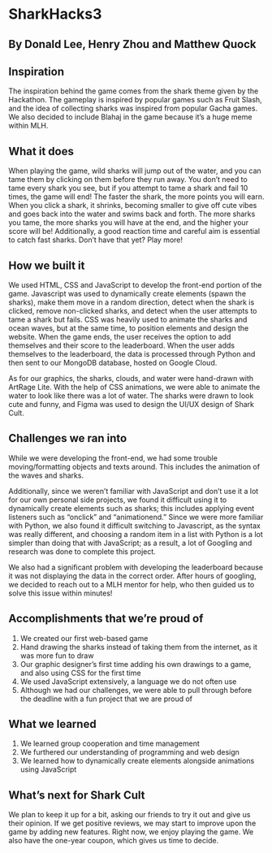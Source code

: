 # SharkHacks3

## By Donald Lee, Henry Zhou and Matthew Quock

## Inspiration
The inspiration behind the game comes from the shark theme given by the Hackathon. The gameplay is inspired by popular games such as Fruit Slash, and the idea of collecting sharks was inspired from popular Gacha games. We also decided to include Blahaj in the game because it’s a huge meme within MLH.

## What it does
When playing the game, wild sharks will jump out of the water, and you can tame them by clicking on them before they run away. You don’t need to tame every shark you see, but if you attempt to tame a shark and fail 10 times, the game will end! The faster the shark, the more points you will earn. When you click a shark, it shrinks, becoming smaller to give off cute vibes and goes back into the water and swims back and forth. The more sharks you tame, the more sharks you will have at the end, and the higher your score will be!
Additionally, a good reaction time and careful aim is essential to catch fast sharks. Don’t have that yet? Play more!

## How we built it
We used HTML, CSS and JavaScript to develop the front-end portion of the game. Javascript was used to dynamically create elements (spawn the sharks), make them move in a random direction, detect when the shark is clicked, remove non-clicked sharks, and detect when the user attempts to tame a shark but fails. CSS was heavily used to animate the sharks and ocean waves, but at the same time, to position elements and design the website. When the game ends, the user receives the option to add themselves and their score to the leaderboard. When the user adds themselves to the leaderboard, the data is processed through Python and then sent to our MongoDB database, hosted on Google Cloud.

As for our graphics, the sharks, clouds, and water were hand-drawn with ArtRage Lite. With the help of CSS animations, we were able to animate the water to look like there was a lot of water. The sharks were drawn to look cute and funny, and Figma was used to design the UI/UX design of Shark Cult. 

## Challenges we ran into
While we were developing the front-end, we had some trouble moving/formatting objects and texts around. This includes the animation of the waves and sharks. 

Additionally, since we weren’t familiar with JavaScript and don’t use it a lot for our own personal side projects, we found it difficult using it to dynamically create elements such as sharks; this includes applying event listeners such as “onclick” and “animationend.” Since we were more familiar with Python, we also found it difficult switching to Javascript, as the syntax was really different, and choosing a random item in a list with Python is a lot simpler than doing that with JavaScript; as a result, a lot of Googling and research was done to complete this project.

We also had a significant problem with developing the leaderboard because it was not displaying the data in the correct order. After hours of googling, we decided to reach out to a MLH mentor for help, who then guided us to solve this issue within minutes!

## Accomplishments that we’re proud of
 1. We created our first web-based game
 2. Hand drawing the sharks instead of taking them from the internet, as it was more fun to draw
 3. Our graphic designer’s first time adding his own drawings to a game, and also using CSS for the first time
 4. We used JavaScript extensively, a language we do not often use
 5. Although we had our challenges, we were able to pull through before the deadline with a fun project that we are proud of

## What we learned
 1. We learned group cooperation and time management
 2. We furthered our understanding of programming and web design
 3. We learned how to dynamically create elements alongside animations using JavaScript


## What’s next for Shark Cult
We plan to keep it up for a bit, asking our friends to try it out and give us their opinion. If we get positive reviews, we may start to improve upon the game by adding new features. Right now, we enjoy playing the game. We also have the one-year coupon, which gives us time to decide.
